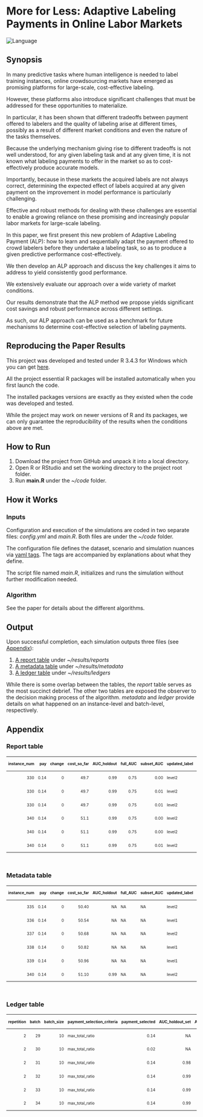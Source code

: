 
# More for Less: Adaptive Labeling Payments in Online Labor Markets

<!-- badges: start -->

![Language](https://img.shields.io/badge/Language-R%20\(3.4.3\)-green.svg)
<!-- badges: end -->

## Synopsis

In many predictive tasks where human intelligence is needed to label
training instances, online crowdsourcing markets have emerged as
promising platforms for large-scale, cost-effective labeling.

However, these platforms also introduce significant challenges that must
be addressed for these opportunities to materialize.

In particular, it has been shown that different tradeoffs between
payment offered to labelers and the quality of labeling arise at
different times, possibly as a result of different market conditions and
even the nature of the tasks themselves.

Because the underlying mechanism giving rise to different tradeoffs is
not well understood, for any given labeling task and at any given time,
it is not known what labeling payments to offer in the market so as to
cost-effectively produce accurate models.

Importantly, because in these markets the acquired labels are not always
correct, determining the expected effect of labels acquired at any given
payment on the improvement in model performance is particularly
challenging.

Effective and robust methods for dealing with these challenges are
essential to enable a growing reliance on these promising and
increasingly popular labor markets for large-scale labeling.

In this paper, we first present this new problem of Adaptive Labeling
Payment (ALP): how to learn and sequentially adapt the payment offered
to crowd labelers before they undertake a labeling task, so as to
produce a given predictive performance cost-effectively.

We then develop an ALP approach and discuss the key challenges it aims
to address to yield consistently good performance.

We extensively evaluate our approach over a wide variety of market
conditions.

Our results demonstrate that the ALP method we propose yields
significant cost savings and robust performance across different
settings.

As such, our ALP approach can be used as a benchmark for future
mechanisms to determine cost-effective selection of labeling payments.

## Reproducing the Paper Results

This project was developed and tested under R 3.4.3 for Windows which
you can get
[here](https://cran.r-project.org/bin/windows/base/old/3.4.3/).

All the project essential R packages will be installed automatically
when you first launch the code.

The installed packages versions are exactly as they existed when the
code was developed and tested.

While the project may work on newer versions of R and its packages, we
can only guarantee the reproducibility of the results when the
conditions above are met.

## How to Run

1.  Download the project from GitHub and unpack it into a local
    directory.
2.  Open R or RStudio and set the working directory to the project root
    folder.
3.  Run **main.R** under the *\~/code* folder.

## How it Works

### Inputs

Configuration and execution of the simulations are coded in two separate
files: *config.yml* and *main.R*. Both files are under the *\~/code*
folder.

The configuration file defines the dataset, scenario and simulation
nuances via [yaml tags](https://yaml.org/spec/1.2/spec.html#id2761292).
The tags are accompanied by explanations about what they define.

The script file named *main.R*, initializes and runs the simulation
without further modification needed.

### Algorithm

See the paper for details about the different algorithms.

## Output

Upon successful completion, each simulation outputs three files (see
[Appendix](#appendix)):

1.  [A report table](#report-table) under *\~/results/reports*
2.  [A metadata table](#metadata-table) under *\~/results/metadata*
3.  [A ledger table](#ledger-table) under *\~/results/ledgers*

While there is some overlap between the tables, the *report* table
serves as the most succinct debrief. The other two tables are exposed
the observer to the decision making process of the algorithm. *metadata*
and *ledger* provide details on what happened on an instance-level and
batch-level,
respectively.

## Appendix

### Report table

<table class="table table-striped table-hover table-condensed" style="font-size: 10px; ">

<thead>

<tr>

<th style="text-align:right;">

instance\_num

</th>

<th style="text-align:right;">

pay

</th>

<th style="text-align:right;">

change

</th>

<th style="text-align:right;">

cost\_so\_far

</th>

<th style="text-align:right;">

AUC\_holdout

</th>

<th style="text-align:right;">

full\_AUC

</th>

<th style="text-align:right;">

subset\_AUC

</th>

<th style="text-align:left;">

updated\_label

</th>

<th style="text-align:right;">

batch

</th>

<th style="text-align:right;">

repetition

</th>

</tr>

</thead>

<tbody>

<tr>

<td style="text-align:right;">

330

</td>

<td style="text-align:right;">

0.14

</td>

<td style="text-align:right;">

0

</td>

<td style="text-align:right;">

49.7

</td>

<td style="text-align:right;">

0.99

</td>

<td style="text-align:right;">

0.75

</td>

<td style="text-align:right;">

0.00

</td>

<td style="text-align:left;">

level2

</td>

<td style="text-align:right;">

33

</td>

<td style="text-align:right;">

2

</td>

</tr>

<tr>

<td style="text-align:right;">

330

</td>

<td style="text-align:right;">

0.14

</td>

<td style="text-align:right;">

0

</td>

<td style="text-align:right;">

49.7

</td>

<td style="text-align:right;">

0.99

</td>

<td style="text-align:right;">

0.75

</td>

<td style="text-align:right;">

0.01

</td>

<td style="text-align:left;">

level2

</td>

<td style="text-align:right;">

33

</td>

<td style="text-align:right;">

2

</td>

</tr>

<tr>

<td style="text-align:right;">

330

</td>

<td style="text-align:right;">

0.14

</td>

<td style="text-align:right;">

0

</td>

<td style="text-align:right;">

49.7

</td>

<td style="text-align:right;">

0.99

</td>

<td style="text-align:right;">

0.75

</td>

<td style="text-align:right;">

0.01

</td>

<td style="text-align:left;">

level2

</td>

<td style="text-align:right;">

33

</td>

<td style="text-align:right;">

2

</td>

</tr>

<tr>

<td style="text-align:right;">

340

</td>

<td style="text-align:right;">

0.14

</td>

<td style="text-align:right;">

0

</td>

<td style="text-align:right;">

51.1

</td>

<td style="text-align:right;">

0.99

</td>

<td style="text-align:right;">

0.75

</td>

<td style="text-align:right;">

0.00

</td>

<td style="text-align:left;">

level2

</td>

<td style="text-align:right;">

34

</td>

<td style="text-align:right;">

2

</td>

</tr>

<tr>

<td style="text-align:right;">

340

</td>

<td style="text-align:right;">

0.14

</td>

<td style="text-align:right;">

0

</td>

<td style="text-align:right;">

51.1

</td>

<td style="text-align:right;">

0.99

</td>

<td style="text-align:right;">

0.75

</td>

<td style="text-align:right;">

0.00

</td>

<td style="text-align:left;">

level2

</td>

<td style="text-align:right;">

34

</td>

<td style="text-align:right;">

2

</td>

</tr>

<tr>

<td style="text-align:right;">

340

</td>

<td style="text-align:right;">

0.14

</td>

<td style="text-align:right;">

0

</td>

<td style="text-align:right;">

51.1

</td>

<td style="text-align:right;">

0.99

</td>

<td style="text-align:right;">

0.75

</td>

<td style="text-align:right;">

0.01

</td>

<td style="text-align:left;">

level2

</td>

<td style="text-align:right;">

34

</td>

<td style="text-align:right;">

2

</td>

</tr>

</tbody>

</table>

<br>

### Metadata table

<table class="table table-striped table-hover table-condensed" style="font-size: 10px; ">

<thead>

<tr>

<th style="text-align:right;">

instance\_num

</th>

<th style="text-align:right;">

pay

</th>

<th style="text-align:right;">

change

</th>

<th style="text-align:right;">

cost\_so\_far

</th>

<th style="text-align:right;">

AUC\_holdout

</th>

<th style="text-align:left;">

full\_AUC

</th>

<th style="text-align:left;">

subset\_AUC

</th>

<th style="text-align:left;">

updated\_label

</th>

<th style="text-align:right;">

batch

</th>

<th style="text-align:left;">

svm\_bug

</th>

<th style="text-align:right;">

repetition

</th>

</tr>

</thead>

<tbody>

<tr>

<td style="text-align:right;">

335

</td>

<td style="text-align:right;">

0.14

</td>

<td style="text-align:right;">

0

</td>

<td style="text-align:right;">

50.40

</td>

<td style="text-align:right;">

NA

</td>

<td style="text-align:left;">

NA

</td>

<td style="text-align:left;">

NA

</td>

<td style="text-align:left;">

level2

</td>

<td style="text-align:right;">

34

</td>

<td style="text-align:left;">

NA

</td>

<td style="text-align:right;">

2

</td>

</tr>

<tr>

<td style="text-align:right;">

336

</td>

<td style="text-align:right;">

0.14

</td>

<td style="text-align:right;">

0

</td>

<td style="text-align:right;">

50.54

</td>

<td style="text-align:right;">

NA

</td>

<td style="text-align:left;">

NA

</td>

<td style="text-align:left;">

NA

</td>

<td style="text-align:left;">

level1

</td>

<td style="text-align:right;">

34

</td>

<td style="text-align:left;">

NA

</td>

<td style="text-align:right;">

2

</td>

</tr>

<tr>

<td style="text-align:right;">

337

</td>

<td style="text-align:right;">

0.14

</td>

<td style="text-align:right;">

0

</td>

<td style="text-align:right;">

50.68

</td>

<td style="text-align:right;">

NA

</td>

<td style="text-align:left;">

NA

</td>

<td style="text-align:left;">

NA

</td>

<td style="text-align:left;">

level2

</td>

<td style="text-align:right;">

34

</td>

<td style="text-align:left;">

NA

</td>

<td style="text-align:right;">

2

</td>

</tr>

<tr>

<td style="text-align:right;">

338

</td>

<td style="text-align:right;">

0.14

</td>

<td style="text-align:right;">

0

</td>

<td style="text-align:right;">

50.82

</td>

<td style="text-align:right;">

NA

</td>

<td style="text-align:left;">

NA

</td>

<td style="text-align:left;">

NA

</td>

<td style="text-align:left;">

level1

</td>

<td style="text-align:right;">

34

</td>

<td style="text-align:left;">

NA

</td>

<td style="text-align:right;">

2

</td>

</tr>

<tr>

<td style="text-align:right;">

339

</td>

<td style="text-align:right;">

0.14

</td>

<td style="text-align:right;">

0

</td>

<td style="text-align:right;">

50.96

</td>

<td style="text-align:right;">

NA

</td>

<td style="text-align:left;">

NA

</td>

<td style="text-align:left;">

NA

</td>

<td style="text-align:left;">

level1

</td>

<td style="text-align:right;">

34

</td>

<td style="text-align:left;">

NA

</td>

<td style="text-align:right;">

2

</td>

</tr>

<tr>

<td style="text-align:right;">

340

</td>

<td style="text-align:right;">

0.14

</td>

<td style="text-align:right;">

0

</td>

<td style="text-align:right;">

51.10

</td>

<td style="text-align:right;">

0.99

</td>

<td style="text-align:left;">

NA

</td>

<td style="text-align:left;">

NA

</td>

<td style="text-align:left;">

level2

</td>

<td style="text-align:right;">

34

</td>

<td style="text-align:left;">

NA

</td>

<td style="text-align:right;">

2

</td>

</tr>

</tbody>

</table>

<br>

### Ledger table

<table class="table table-striped table-hover table-condensed" style="font-size: 10px; ">

<thead>

<tr>

<th style="text-align:right;">

repetition

</th>

<th style="text-align:right;">

batch

</th>

<th style="text-align:right;">

batch\_size

</th>

<th style="text-align:left;">

payment\_selection\_criteria

</th>

<th style="text-align:right;">

payment\_selected

</th>

<th style="text-align:right;">

AUC\_holdout\_set

</th>

<th style="text-align:right;">

AUC\_full\_train\_set

</th>

<th style="text-align:right;">

AUC\_partial\_train\_set\_1

</th>

<th style="text-align:right;">

AUC\_partial\_train\_set\_2

</th>

<th style="text-align:right;">

AUC\_partial\_train\_set\_3

</th>

<th style="text-align:right;">

AUC\_train\_set\_delta\_1

</th>

<th style="text-align:right;">

AUC\_train\_set\_delta\_2

</th>

<th style="text-align:right;">

AUC\_train\_set\_delta\_3

</th>

<th style="text-align:right;">

expected\_performance\_1

</th>

<th style="text-align:right;">

expected\_performance\_2

</th>

<th style="text-align:right;">

expected\_performance\_3

</th>

<th style="text-align:right;">

expected\_total\_cost\_1

</th>

<th style="text-align:right;">

expected\_total\_cost\_2

</th>

<th style="text-align:right;">

expected\_total\_cost\_3

</th>

<th style="text-align:right;">

total\_ratio\_1

</th>

<th style="text-align:right;">

total\_ratio\_2

</th>

<th style="text-align:right;">

total\_ratio\_3

</th>

<th style="text-align:left;">

safety\_net

</th>

</tr>

</thead>

<tbody>

<tr>

<td style="text-align:right;">

2

</td>

<td style="text-align:right;">

29

</td>

<td style="text-align:right;">

10

</td>

<td style="text-align:left;">

max\_total\_ratio

</td>

<td style="text-align:right;">

0.14

</td>

<td style="text-align:right;">

NA

</td>

<td style="text-align:right;">

NA

</td>

<td style="text-align:right;">

NA

</td>

<td style="text-align:right;">

NA

</td>

<td style="text-align:right;">

NA

</td>

<td style="text-align:right;">

NA

</td>

<td style="text-align:right;">

NA

</td>

<td style="text-align:right;">

NA

</td>

<td style="text-align:right;">

NA

</td>

<td style="text-align:right;">

NA

</td>

<td style="text-align:right;">

NA

</td>

<td style="text-align:right;">

NA

</td>

<td style="text-align:right;">

NA

</td>

<td style="text-align:right;">

NA

</td>

<td style="text-align:right;">

NA

</td>

<td style="text-align:right;">

NA

</td>

<td style="text-align:right;">

NA

</td>

<td style="text-align:left;">

NA

</td>

</tr>

<tr>

<td style="text-align:right;">

2

</td>

<td style="text-align:right;">

30

</td>

<td style="text-align:right;">

10

</td>

<td style="text-align:left;">

max\_total\_ratio

</td>

<td style="text-align:right;">

0.02

</td>

<td style="text-align:right;">

NA

</td>

<td style="text-align:right;">

NA

</td>

<td style="text-align:right;">

NA

</td>

<td style="text-align:right;">

NA

</td>

<td style="text-align:right;">

NA

</td>

<td style="text-align:right;">

NA

</td>

<td style="text-align:right;">

NA

</td>

<td style="text-align:right;">

NA

</td>

<td style="text-align:right;">

NA

</td>

<td style="text-align:right;">

NA

</td>

<td style="text-align:right;">

NA

</td>

<td style="text-align:right;">

NA

</td>

<td style="text-align:right;">

NA

</td>

<td style="text-align:right;">

NA

</td>

<td style="text-align:right;">

NA

</td>

<td style="text-align:right;">

NA

</td>

<td style="text-align:right;">

NA

</td>

<td style="text-align:left;">

NA

</td>

</tr>

<tr>

<td style="text-align:right;">

2

</td>

<td style="text-align:right;">

31

</td>

<td style="text-align:right;">

10

</td>

<td style="text-align:left;">

max\_total\_ratio

</td>

<td style="text-align:right;">

0.14

</td>

<td style="text-align:right;">

0.98

</td>

<td style="text-align:right;">

0.74

</td>

<td style="text-align:right;">

0.74

</td>

<td style="text-align:right;">

0.73

</td>

<td style="text-align:right;">

0.74

</td>

<td style="text-align:right;">

0.00

</td>

<td style="text-align:right;">

0.01

</td>

<td style="text-align:right;">

0.01

</td>

<td style="text-align:right;">

\-1e+08

</td>

<td style="text-align:right;">

0.75

</td>

<td style="text-align:right;">

0.75

</td>

<td style="text-align:right;">

45.7

</td>

<td style="text-align:right;">

46.9

</td>

<td style="text-align:right;">

48.0

</td>

<td style="text-align:right;">

\-2188184

</td>

<td style="text-align:right;">

0.02

</td>

<td style="text-align:right;">

0.02

</td>

<td style="text-align:left;">

FALSE

</td>

</tr>

<tr>

<td style="text-align:right;">

2

</td>

<td style="text-align:right;">

32

</td>

<td style="text-align:right;">

10

</td>

<td style="text-align:left;">

max\_total\_ratio

</td>

<td style="text-align:right;">

0.14

</td>

<td style="text-align:right;">

0.99

</td>

<td style="text-align:right;">

0.75

</td>

<td style="text-align:right;">

0.75

</td>

<td style="text-align:right;">

0.74

</td>

<td style="text-align:right;">

0.74

</td>

<td style="text-align:right;">

\-0.01

</td>

<td style="text-align:right;">

0.01

</td>

<td style="text-align:right;">

0.00

</td>

<td style="text-align:right;">

\-1e+08

</td>

<td style="text-align:right;">

0.76

</td>

<td style="text-align:right;">

0.75

</td>

<td style="text-align:right;">

47.1

</td>

<td style="text-align:right;">

48.3

</td>

<td style="text-align:right;">

49.4

</td>

<td style="text-align:right;">

\-2123142

</td>

<td style="text-align:right;">

0.02

</td>

<td style="text-align:right;">

0.02

</td>

<td style="text-align:left;">

FALSE

</td>

</tr>

<tr>

<td style="text-align:right;">

2

</td>

<td style="text-align:right;">

33

</td>

<td style="text-align:right;">

10

</td>

<td style="text-align:left;">

max\_total\_ratio

</td>

<td style="text-align:right;">

0.14

</td>

<td style="text-align:right;">

0.99

</td>

<td style="text-align:right;">

0.75

</td>

<td style="text-align:right;">

0.76

</td>

<td style="text-align:right;">

0.74

</td>

<td style="text-align:right;">

0.74

</td>

<td style="text-align:right;">

0.00

</td>

<td style="text-align:right;">

0.01

</td>

<td style="text-align:right;">

0.01

</td>

<td style="text-align:right;">

\-1e+08

</td>

<td style="text-align:right;">

0.77

</td>

<td style="text-align:right;">

0.76

</td>

<td style="text-align:right;">

48.5

</td>

<td style="text-align:right;">

49.7

</td>

<td style="text-align:right;">

50.8

</td>

<td style="text-align:right;">

\-2061856

</td>

<td style="text-align:right;">

0.02

</td>

<td style="text-align:right;">

0.02

</td>

<td style="text-align:left;">

FALSE

</td>

</tr>

<tr>

<td style="text-align:right;">

2

</td>

<td style="text-align:right;">

34

</td>

<td style="text-align:right;">

10

</td>

<td style="text-align:left;">

max\_total\_ratio

</td>

<td style="text-align:right;">

0.14

</td>

<td style="text-align:right;">

0.99

</td>

<td style="text-align:right;">

0.75

</td>

<td style="text-align:right;">

0.75

</td>

<td style="text-align:right;">

0.75

</td>

<td style="text-align:right;">

0.75

</td>

<td style="text-align:right;">

0.00

</td>

<td style="text-align:right;">

0.00

</td>

<td style="text-align:right;">

0.01

</td>

<td style="text-align:right;">

\-1e+08

</td>

<td style="text-align:right;">

0.76

</td>

<td style="text-align:right;">

0.76

</td>

<td style="text-align:right;">

49.9

</td>

<td style="text-align:right;">

51.1

</td>

<td style="text-align:right;">

52.2

</td>

<td style="text-align:right;">

\-2004008

</td>

<td style="text-align:right;">

0.01

</td>

<td style="text-align:right;">

0.01

</td>

<td style="text-align:left;">

FALSE

</td>

</tr>

</tbody>

</table>
